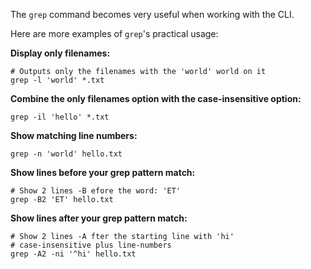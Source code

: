 The `grep` command becomes very useful when working with the CLI. 

Here are more examples of `grep`'s practical usage:

__Display only filenames:__

```
# Outputs only the filenames with the 'world' world on it
grep -l 'world' *.txt
```

__Combine the only filenames option with the case-insensitive option:__

```
grep -il 'hello' *.txt
```

__Show matching line numbers:__

```
grep -n 'world' hello.txt
```

__Show lines before your grep pattern match:__

```
# Show 2 lines -B efore the word: 'ET' 
grep -B2 'ET' hello.txt
```

__Show lines after your grep pattern match:__

```
# Show 2 lines -A fter the starting line with 'hi' 
# case-insensitive plus line-numbers
grep -A2 -ni '^hi' hello.txt
```